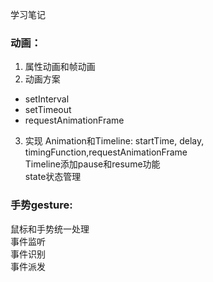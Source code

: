 学习笔记
### 动画：
1. 属性动画和帧动画 
2. 动画方案
- setInterval
- setTimeout
- requestAnimationFrame
3. 实现
Animation和Timeline: startTime, delay, timingFunction,requestAnimationFrame  
Timeline添加pause和resume功能   
state状态管理   

### 手势gesture:
鼠标和手势统一处理   
事件监听   
事件识别   
事件派发  
